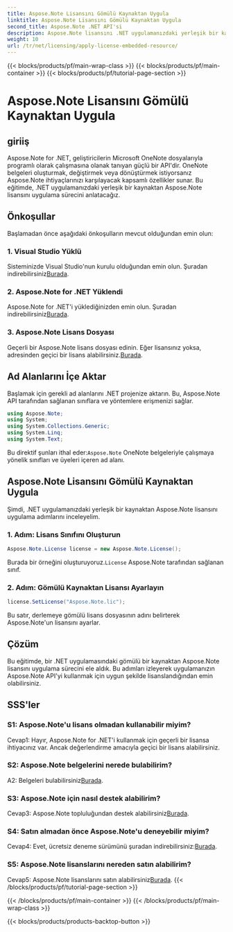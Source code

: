 ```yaml
---
title: Aspose.Note Lisansını Gömülü Kaynaktan Uygula
linktitle: Aspose.Note Lisansını Gömülü Kaynaktan Uygula
second_title: Aspose.Note .NET API'si
description: Aspose.Note lisansını .NET uygulamanızdaki yerleşik bir kaynaktan nasıl uygulayacağınızı öğrenin. Sorunsuz entegrasyon için adım adım kılavuzumuzu izleyin.
weight: 10
url: /tr/net/licensing/apply-license-embedded-resource/
---
```


{{< blocks/products/pf/main-wrap-class >}}
{{< blocks/products/pf/main-container >}}
{{< blocks/products/pf/tutorial-page-section >}}

# Aspose.Note Lisansını Gömülü Kaynaktan Uygula

## giriiş

Aspose.Note for .NET, geliştiricilerin Microsoft OneNote dosyalarıyla programlı olarak çalışmasına olanak tanıyan güçlü bir API'dir. OneNote belgeleri oluşturmak, değiştirmek veya dönüştürmek istiyorsanız Aspose.Note ihtiyaçlarınızı karşılayacak kapsamlı özellikler sunar. Bu eğitimde, .NET uygulamanızdaki yerleşik bir kaynaktan Aspose.Note lisansını uygulama sürecini anlatacağız.

## Önkoşullar

Başlamadan önce aşağıdaki önkoşulların mevcut olduğundan emin olun:

### 1. Visual Studio Yüklü

Sisteminizde Visual Studio'nun kurulu olduğundan emin olun. Şuradan indirebilirsiniz[Burada](https://visualstudio.microsoft.com/).

### 2. Aspose.Note for .NET Yüklendi

 Aspose.Note for .NET'i yüklediğinizden emin olun. Şuradan indirebilirsiniz[Burada](https://releases.aspose.com/note/net/).

### 3. Aspose.Note Lisans Dosyası

 Geçerli bir Aspose.Note lisans dosyası edinin. Eğer lisansınız yoksa, adresinden geçici bir lisans alabilirsiniz.[Burada](https://purchase.aspose.com/temporary-license/).

## Ad Alanlarını İçe Aktar

Başlamak için gerekli ad alanlarını .NET projenize aktarın. Bu, Aspose.Note API tarafından sağlanan sınıflara ve yöntemlere erişmenizi sağlar.

```csharp
using Aspose.Note;
using System;
using System.Collections.Generic;
using System.Linq;
using System.Text;
```

 Bu direktif şunları ithal eder:`Aspose.Note` OneNote belgeleriyle çalışmaya yönelik sınıfları ve üyeleri içeren ad alanı.

## Aspose.Note Lisansını Gömülü Kaynaktan Uygula

Şimdi, .NET uygulamanızdaki yerleşik bir kaynaktan Aspose.Note lisansını uygulama adımlarını inceleyelim.

### 1. Adım: Lisans Sınıfını Oluşturun

```csharp
Aspose.Note.License license = new Aspose.Note.License();
```

 Burada bir örneğini oluşturuyoruz.`License` Aspose.Note tarafından sağlanan sınıf.

### 2. Adım: Gömülü Kaynaktan Lisansı Ayarlayın

```csharp
license.SetLicense("Aspose.Note.lic");
```

Bu satır, derlemeye gömülü lisans dosyasının adını belirterek Aspose.Note'un lisansını ayarlar.

## Çözüm

Bu eğitimde, bir .NET uygulamasındaki gömülü bir kaynaktan Aspose.Note lisansını uygulama sürecini ele aldık. Bu adımları izleyerek uygulamanızın Aspose.Note API'yi kullanmak için uygun şekilde lisanslandığından emin olabilirsiniz.

## SSS'ler

### S1: Aspose.Note'u lisans olmadan kullanabilir miyim?

Cevap1: Hayır, Aspose.Note for .NET'i kullanmak için geçerli bir lisansa ihtiyacınız var. Ancak değerlendirme amacıyla geçici bir lisans alabilirsiniz.

### S2: Aspose.Note belgelerini nerede bulabilirim?

 A2: Belgeleri bulabilirsiniz[Burada](https://reference.aspose.com/note/net/).

### S3: Aspose.Note için nasıl destek alabilirim?

 Cevap3: Aspose.Note topluluğundan destek alabilirsiniz[Burada](https://forum.aspose.com/c/note/28).

### S4: Satın almadan önce Aspose.Note'u deneyebilir miyim?

 Cevap4: Evet, ücretsiz deneme sürümünü şuradan indirebilirsiniz:[Burada](https://releases.aspose.com/).

### S5: Aspose.Note lisanslarını nereden satın alabilirim?

 Cevap5: Aspose.Note lisanslarını satın alabilirsiniz[Burada](https://purchase.aspose.com/buy).
{{< /blocks/products/pf/tutorial-page-section >}}

{{< /blocks/products/pf/main-container >}}
{{< /blocks/products/pf/main-wrap-class >}}

{{< blocks/products/products-backtop-button >}}
